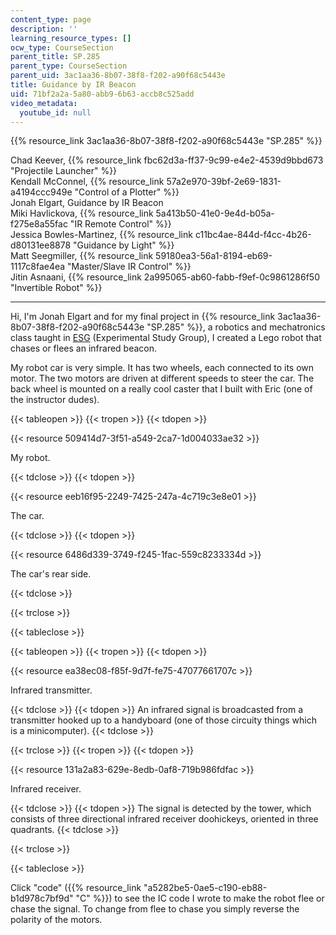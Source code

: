 ```yaml
---
content_type: page
description: ''
learning_resource_types: []
ocw_type: CourseSection
parent_title: SP.285
parent_type: CourseSection
parent_uid: 3ac1aa36-8b07-38f8-f202-a90f68c5443e
title: Guidance by IR Beacon
uid: 71bf2a2a-5a80-abb9-6b63-accb8c525add
video_metadata:
  youtube_id: null
---
```


{{% resource_link 3ac1aa36-8b07-38f8-f202-a90f68c5443e "SP.285" %}}

Chad Keever, {{% resource_link fbc62d3a-ff37-9c99-e4e2-4539d9bbd673 "Projectile Launcher" %}}  
Kendall McConnel, {{% resource_link 57a2e970-39bf-2e69-1831-a4194ccc949e "Control of a Plotter" %}}  
Jonah Elgart, Guidance by IR Beacon  
Miki Havlickova, {{% resource_link 5a413b50-41e0-9e4d-b05a-f275e8a55fac "IR Remote Control" %}}  
Jessica Bowles-Martinez, {{% resource_link c11bc4ae-844d-f4cc-4b26-d80131ee8878 "Guidance by Light" %}}  
Matt Seegmiller, {{% resource_link 59180ea3-56a1-8194-eb69-1117c8fae4ea "Master/Slave IR Control" %}}  
Jitin Asnaani, {{% resource_link 2a995065-ab60-fabb-f9ef-0c9861286f50 "Invertible Robot" %}}

* * *

Hi, I'm Jonah Elgart and for my final project in {{% resource_link 3ac1aa36-8b07-38f8-f202-a90f68c5443e "SP.285" %}}, a robotics and mechatronics class taught in [ESG](http://esg.mit.edu/) (Experimental Study Group), I created a Lego robot that chases or flees an infrared beacon.

My robot car is very simple. It has two wheels, each connected to its own motor. The two motors are driven at different speeds to steer the car. The back wheel is mounted on a really cool caster that I built with Eric (one of the instructor dudes).

{{< tableopen >}}
{{< tropen >}}
{{< tdopen >}}


{{< resource 509414d7-3f51-a549-2ca7-1d004033ae32 >}}

My robot.


{{< tdclose >}}
{{< tdopen >}}


{{< resource eeb16f95-2249-7425-247a-4c719c3e8e01 >}}

The car.


{{< tdclose >}}
{{< tdopen >}}


{{< resource 6486d339-3749-f245-1fac-559c8233334d >}}

The car's rear side.


{{< tdclose >}}

{{< trclose >}}

{{< tableclose >}}

{{< tableopen >}}
{{< tropen >}}
{{< tdopen >}}


{{< resource ea38ec08-f85f-9d7f-fe75-47077661707c >}}

Infrared transmitter.


{{< tdclose >}}
{{< tdopen >}}
An infrared signal is broadcasted from a transmitter hooked up to a handyboard (one of those circuity things which is a minicomputer).
{{< tdclose >}}

{{< trclose >}}
{{< tropen >}}
{{< tdopen >}}


{{< resource 131a2a83-629e-8edb-0af8-719b986fdfac >}}

Infrared receiver.


{{< tdclose >}}
{{< tdopen >}}
The signal is detected by the tower, which consists of three directional infrared receiver doohickeys, oriented in three quadrants.
{{< tdclose >}}

{{< trclose >}}

{{< tableclose >}}

Click "code" ({{% resource_link "a5282be5-0ae5-c190-eb88-b1d978c7bf9d" "C" %}}) to see the IC code I wrote to make the robot flee or chase the signal. To change from flee to chase you simply reverse the polarity of the motors.